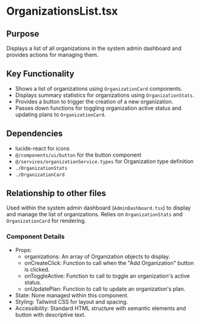 # OrganizationsList.tsx

## Purpose
Displays a list of all organizations in the system admin dashboard and provides actions for managing them.

## Key Functionality
- Shows a list of organizations using `OrganizationCard` components.
- Displays summary statistics for organizations using `OrganizationStats`.
- Provides a button to trigger the creation of a new organization.
- Passes down functions for toggling organization active status and updating plans to `OrganizationCard`.

## Dependencies
- lucide-react for icons
- `@/components/ui/button` for the button component
- `@/services/organizationService.types` for Organization type definition
- `./OrganizationStats`
- `./OrganizationCard`

## Relationship to other files
Used within the system admin dashboard (`AdminDashboard.tsx`) to display and manage the list of organizations. Relies on `OrganizationStats` and `OrganizationCard` for rendering.

### Component Details
- Props:
  - organizations: An array of Organization objects to display.
  - onCreateClick: Function to call when the "Add Organization" button is clicked.
  - onToggleActive: Function to call to toggle an organization's active status.
  - onUpdatePlan: Function to call to update an organization's plan.
- State: None managed within this component.
- Styling: Tailwind CSS for layout and spacing.
- Accessibility: Standard HTML structure with semantic elements and button with descriptive text.